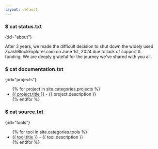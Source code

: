 ```yaml
---
layout: default
---
```


### $ cat status.txt
{:id="about"}

After 3 years, we made the difficult decision to shut down the widely used ZcashBlockExplorer.com on June 1st, 2024 due to lack of support & funding. We are deeply grateful for the journey we've shared with you all. 

### $ cat documentation.txt
{:id="projects"}

<ul>
{% for project in site.categories.projects %}
<li><a href="{{ project.link }}">{{ project.title }}</a> - {{ project.description }}</li>
{% endfor %}
</ul>

### $ cat source.txt
{:id="tools"}

<ul>
{% for tool in site.categories.tools %}
<li><a href="{{ tool.link }}">{{ tool.title }}</a> - {{ tool.description }}</li>
{% endfor %}
</ul>
